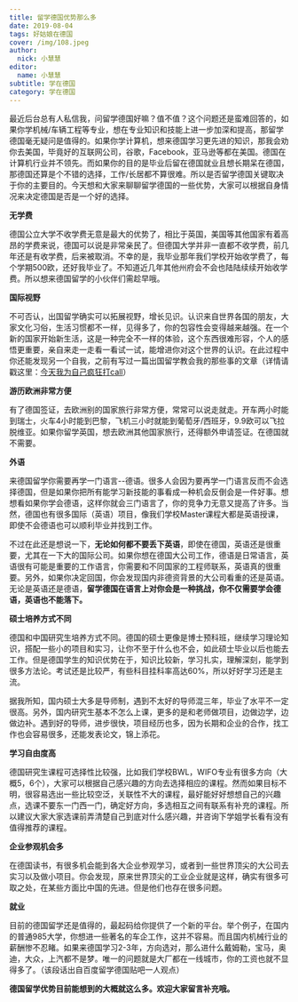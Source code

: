 ```yaml
---
title: 留学德国优势那么多
date: 2019-08-04
tags: 好姑娘在德国
cover: /img/108.jpeg
author: 
  nick: 小慧慧
editor: 
  name: 小慧慧
subtitle: 学在德国
category: 学在德国
---
```





最近后台总有人私信我，问留学德国好嘛？值不值？这个问题还是蛮难回答的，如果你学机械/车辆工程等专业，想在专业知识和技能上进一步加深和提高，那留学德国毫无疑问是值得的。如果你学计算机，想来德国学习更先进的知识，那我会劝你去美国，毕竟好的互联网公司，谷歌，Facebook，亚马逊等都在美国。德国在计算机行业并不领先。而如果你的目的是毕业后留在德国就业且想长期呆在德国，那德国还算是个不错的选择，工作/长居都不算很难。所以是否留学德国关键取决于你的主要目的。今天想和大家来聊聊留学德国的一些优势，大家可以根据自身情况来决定德国是否是一个好的选择。



**无学费**

德国公立大学不收学费无意是最大的优势了，相比于英国，美国等其他国家有着高昂的学费来说，德国可以说是非常亲民了。但德国大学并非一直都不收学费，前几年还是有收学费，后来被取消。不幸的是，我毕业那年我们学校开始收学费了，每个学期500欧，还好我毕业了。不知道近几年其他州府会不会也陆陆续续开始收学费。所以想来德国留学的小伙伴们需趁早哦。




**国际视野**



不可否认，出国留学确实可以拓展视野，增长见识。认识来自世界各国的朋友，大家文化习俗，生活习惯都不一样，见得多了，你的包容性会变得越来越强。在一个新的国家开始新生活，这是一种完全不一样的体验，这个东西很难形容，个人的感悟更重要，亲自来走一走看一看试一试，能增进你对这个世界的认识。在此过程中你还能发现另一个自我，之前有写过一篇出国留学教会我的那些事的文章（详情请戳这里：[今天我为自己疯狂打call](http://mp.weixin.qq.com/s?__biz=MzI0OTE4MTY1Ng==&amp;mid=2649563386&amp;idx=1&amp;sn=1860bd87c4ea4182ba5c26b8f7741d6b&amp;chksm=f18ce44dc6fb6d5ba478ccd548a0cabc8f57a4841f5f286b6a562e3881d4c1e13fcd57b2ecd6&amp;scene=21#wechat_redirect)）



**游历欧洲非常方便**


有了德国签证，去欧洲别的国家旅行非常方便，常常可以说走就走。开车两小时能到瑞士，火车4小时能到巴黎，飞机三小时就能到葡萄牙/西班牙，9.9欧可以飞拉脱维亚。如果你留学英国，想去欧洲其他国家旅行，还得额外申请签证。在德国就不需要。

**外语**


来德国留学你需要再学一门语言--德语。很多人会因为要再学一门语言反而不会选择德国，但是如果你把所有能学习新技能的事看成一种机会反倒会是一件好事。想想看如果你学会德语，这样你就会三门语言了，你的竞争力无意又提高了许多。当然，德国也有很多国际（英语）项目，像我们学校Master课程大都是英语授课，即使不会德语也可以顺利毕业并找到工作。



不过在此还是想说一下，**无论如何都不要丢下英语**，即使在德国，英语还是很重要，尤其在一下大的国际公司。如果你想在德国大公司工作，德语是日常语言，英语很有可能是重要的工作语言，你需要和不同国家的工程师联系，英语真的很重要。另外，如果你决定回国，你会发现国内非德资背景的大公司看重的还是英语。无论是英语还是德语，**留学德国在语言上对你会是一种挑战，你不仅需要学会德语，英语也不能落下。**




**硕士培养方式不同**


德国和中国研究生培养方式不同。德国的硕士更像是博士预科班，继续学习理论知识，搭配一些小的项目和实习，让你不至于什么也不会，如此硕士毕业以后也能去工作。但是德国学生的知识优势在于，知识比较新，学习扎实，理解深刻，能学到很多方法论。考试还是比较严，有些科目挂科率高达60%，所以好好学习还是主流。



据我所知，国内硕士大多是导师制，遇到不太好的导师混三年，毕业了水平不一定很高。另外，国内研究生基本不怎么上课，更多的是和老师做项目，边做边学，边做边补。遇到好的导师，进步很快，项目经历也多，因为长期和企业的合作，找工作也会容易很多，还能发表论文，锦上添花。



**学习自由度高**



德国研究生课程可选择性比较强，比如我们学校BWL，WIFO专业有很多方向（大概5，6个），大家可以根据自己感兴趣的方向去选择相应的课程。然而如果目标不明，很容易选出一些比较空泛，关联性不大的课程，最好能好好想想自己的兴趣点，选课不要东一门西一门，确定好方向，多选相互之间有联系有补充的课程。所以建议大家大家选课前弄清楚自己到底对什么感兴趣，并咨询下学姐学长看有没有值得推荐的课程。




**企业参观机会多**


在德国读书，有很多机会能到各大企业参观学习，或者到一些世界顶尖的大公司去实习以及做小项目。你会发现，原来世界顶尖的工业企业就是这样，确实有很多可取之处，在某些方面比中国的先进。但是他们也存在很多问题。



**就业**

目前的德国留学还是值得的，最起码给你提供了一个新的平台。举个例子，在国内的普通985大学，你想进一些著名的车企工作，这并不容易。而且国内机械行业的薪酬惨不忍睹。如果来德国学习2-3年，方向选对，那么进什么戴姆勒，宝马，奥迪，大众，上汽都不是梦。唯一的问题就是大厂都在一线城市，你的工资也就不显得多了。（该段话出自百度留学德国贴吧一人观点）



**德国留学优势目前能想到的大概就这么多。欢迎大家留言补充哦。**
